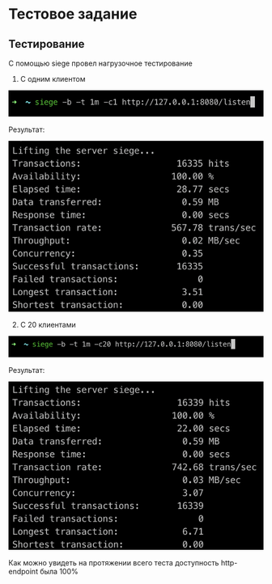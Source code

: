 # Тестовое задание

## Тестирование
С помощью siege провел нагрузочное тестирование

1. C одним клиентом

![](images/1.png)

Результат:

![](images/2.png)

2. С 20 клиентами

![](images/3.png)

Результат:

![](images/4.png)

Как можно увидеть на протяжении всего теста доступность http-endpoint была 100%

